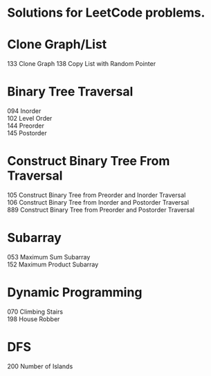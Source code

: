 # Solutions for LeetCode problems.

# Clone Graph/List
  133 Clone Graph
  138 Copy List with Random Pointer
  
# Binary Tree Traversal
  094 Inorder     
  102 Level Order   
  144 Preorder     
  145 Postorder    

# Construct Binary Tree From Traversal
  105 Construct Binary Tree from Preorder and Inorder Traversal     
  106 Construct Binary Tree from Inorder and Postorder Traversal    
  889 Construct Binary Tree from Preorder and Postorder Traversal     

# Subarray
  053 Maximum Sum Subarray       
  152 Maximum Product Subarray     

# Dynamic Programming
  070 Climbing Stairs     
  198 House Robber     

# DFS
  200 Number of Islands      
